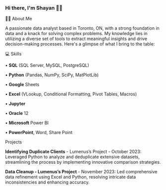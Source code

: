 ### Hi there, I'm Shayan 🤝🏾


✍🏾 About Me

A passionate data analyst based in Toronto, ON, with a strong foundation in data and a knack for solving complex problems. My knowledge lies in utilizing a diverse set of tools to extract meaningful insights and drive decision-making processes. Here's a glimpse of what I bring to the table:
 
💻 Skills

• **SQL** (SQL Server, MySQL, PostgreSQL) 

• **Python** (Pandas, NumPy, SciPy, MatPlotLib) 

• **Google** Sheets 

• **Excel** (VLookup, Conditional Formatting, Pivot 
Tables, Macros) 

• **Jupyter**

• **Oracle** 12 

• **Microsoft** Power BI 

• **PowerPoint**, Word, Share Point

Projects

**Identifying Duplicate Clients** - Lumenus’s Project - October 2023:
Leveraged Python to analyze and deduplicate extensive datasets, streamlining the process by implementing innovative comparison strategies.

**Data Cleanup - Lumenus’s Project** - November 2023:
Led comprehensive data refinement using Excel and Python, resolving intricate data inconsistencies and enhancing accuracy.
